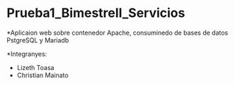 # Prueba1_BimestreII_Servicios

*Aplicaion web sobre contenedor Apache, consuminedo de bases de datos PstgreSQL y Mariadb

*Integranyes: 

* Lizeth Toasa
* Christian Mainato

